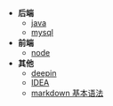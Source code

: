 - **后端**
  - [java](backend/java/_sidebar.md)
  - [mysql](backend/mysql/_sidebar.md)
- **前端**
  - [node](/frontend/node/_sidebar.md)
- **其他**
  - [deepin](others/deepin/_sidebar.md)
  - [IDEA](others/IDEA.md)
  - [markdown 基本语法](others/markdown基本语法.md)

